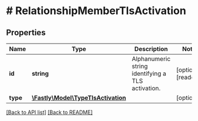 # # RelationshipMemberTlsActivation

## Properties

Name | Type | Description | Notes
------------ | ------------- | ------------- | -------------
**id** | **string** | Alphanumeric string identifying a TLS activation. | [optional] [readonly]
**type** | [**\Fastly\Model\TypeTlsActivation**](TypeTlsActivation.md) |  | [optional]

[[Back to API list]](../../README.md#endpoints) [[Back to README]](../../README.md)
